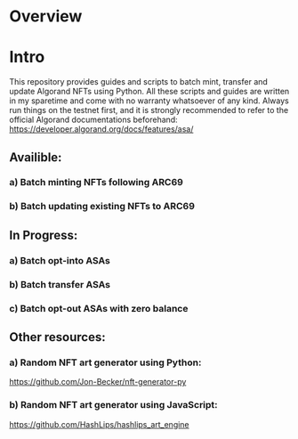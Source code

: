 
# Overview

# Intro
This repository provides guides and scripts to batch mint, transfer and update Algorand NFTs using Python. 
All these scripts and guides are written in my sparetime and come with no warranty whatsoever of any kind.
Always run things on the testnet first, and it is strongly recommended to refer to the official Algorand documentations beforehand: https://developer.algorand.org/docs/features/asa/

## Availible:

### a) Batch minting NFTs following ARC69

### b) Batch updating existing NFTs to ARC69


## In Progress:

### a) Batch opt-into ASAs

### b) Batch transfer ASAs

### c) Batch opt-out ASAs with zero balance

## Other resources:

### a) Random NFT art generator using Python:

https://github.com/Jon-Becker/nft-generator-py

### b) Random NFT art generator using JavaScript:

https://github.com/HashLips/hashlips_art_engine
